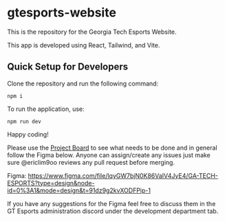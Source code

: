 # gtesports-website

This is the repository for the Georgia Tech Esports Website.

This app is developed using React, Tailwind, and Vite.

## Quick Setup for Developers

Clone the repository and run the following command:

```
npm i
```

To run the application, use:

```
npm run dev
```

Happy coding! 

Please use the [Project Board](https://github.com/orgs/gt-esports/projects/1/views/1) to see what needs to be done and in general follow the Figma below. Anyone can assign/create any issues just make sure @ericlim9oo reviews any pull request before merging.

Figma: https://www.figma.com/file/lqyGW7bjN0K86VaIV4JyE4/GA-TECH-ESPORTS?type=design&node-id=0%3A1&mode=design&t=91dz9g2kvXODFPip-1

If you have any suggestions for the Figma feel free to discuss them in the GT Esports administration discord under the development department tab.
